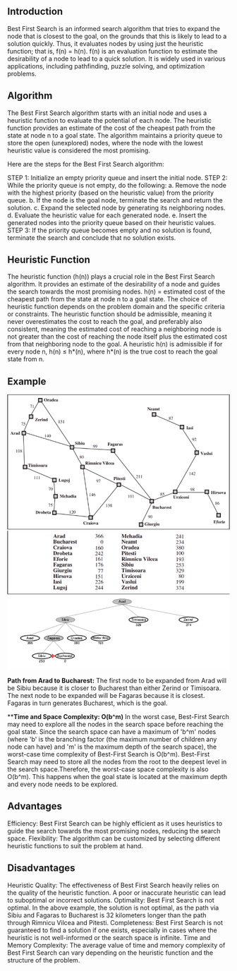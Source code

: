 ## Introduction

Best First Search is an informed search algorithm that tries to expand the node that is closest to the goal, on the grounds that this is likely to lead to a solution quickly. Thus, it evaluates nodes by using just the heuristic function; that is, f(n) = h(n). f(n) is an evaluation function to estimate the desirability of a node to lead to a quick solution. It is widely used in various applications, including pathfinding, puzzle solving, and optimization problems.

## Algorithm

The Best First Search algorithm starts with an initial node and uses a heuristic function to evaluate the potential of each node. The heuristic function provides an estimate of the cost of the cheapest path from the state at node n to a goal state. The algorithm maintains a priority queue to store the open (unexplored) nodes, where the node with the lowest heuristic value is considered the most promising.

Here are the steps for the Best First Search algorithm:

STEP 1: Initialize an empty priority queue and insert the initial node.
STEP 2: While the priority queue is not empty, do the following:
a. Remove the node with the highest priority (based on the heuristic value) from the priority queue.
b. If the node is the goal node, terminate the search and return the solution.
c. Expand the selected node by generating its neighboring nodes.
d. Evaluate the heuristic value for each generated node.
e. Insert the generated nodes into the priority queue based on their heuristic values.
STEP 3: If the priority queue becomes empty and no solution is found, terminate the search and conclude that no solution exists.

## Heuristic Function

The heuristic function (h(n)) plays a crucial role in the Best First Search algorithm. It provides an estimate of the desirability of a node and guides the search towards the most promising nodes. h(n) = estimated cost of the cheapest path from the state at node n to a goal state. The choice of heuristic function depends on the problem domain and the specific criteria or constraints. The heuristic function should be admissible, meaning it never overestimates the cost to reach the goal, and preferably also consistent, meaning the estimated cost of reaching a neighboring node is not greater than the cost of reaching the node itself plus the estimated cost from that neighboring node to the goal. A heuristic h(n) is admissible if for every node n,
h(n) ≤ h*(n), where h*(n) is the true cost to reach the goal state from n.

## Example 

![A simplified map of Romania](./images/bfs1.png)
![Heuristic function: Straight line distance from each node to the goal state](./images/bfs3.png)
![Path](./images/bfs2.png)

**Path from Arad to Bucharest:**
The first node to be expanded from Arad will be Sibiu because it is closer to Bucharest than either Zerind or Timisoara. The next node to be expanded will be Fagaras because it is closest. Fagaras in turn generates Bucharest, which is the goal.

****Time and Space Complexity: O(b^m)**
In the worst case, Best-First Search may need to explore all the nodes in the search space before reaching the goal state. Since the search space can have a maximum of 'b^m' nodes (where 'b' is the branching factor (the maximum number of children any node can have) and 'm' is the maximum depth of the search space), the worst-case time complexity of Best-First Search is O(b^m). Best-First Search may need to store all the nodes from the root to the deepest level in the search space.Therefore, the worst-case space complexity is also O(b^m). This happens when the goal state is located at the maximum depth and every node needs to be explored. 

## Advantages 

Efficiency: Best First Search can be highly efficient as it uses heuristics to guide the search towards the most promising nodes, reducing the search space.
Flexibility: The algorithm can be customized by selecting different heuristic functions to suit the problem at hand.


## Disadvantages

Heuristic Quality: The effectiveness of Best First Search heavily relies on the quality of the heuristic function. A poor or inaccurate heuristic can lead to suboptimal or incorrect solutions.
Optimality: Best First Search is not optimal. In the above example, the solution is not optimal, as the path via Sibiu and Fagaras to Bucharest is 32 kilometers longer than the path through Rimnicu Vilcea and Pitesti.
Completeness: Best First Search is not guaranteed to find a solution if one exists, especially in cases where the heuristic is not well-informed or the search space is infinite.
Time and Memory Complexity: The average value of time and memory complexity of Best First Search can vary depending on the heuristic function and the structure of the problem.
 
